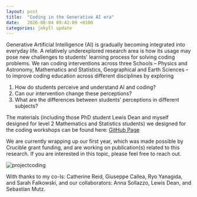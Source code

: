 ```yaml
---
layout: post
title:  "Coding in the Generative AI era"
date:   2026-06-04 09:42:09 +0100
categories: jekyll update
---
```


Generative Artificial Intelligence (AI) is gradually becoming integrated
into everyday life. A relatively underexplored research area is how its usage may
pose new challenges to students' learning process for solving coding problems.
We ran coding interventions across three Schools –  Physics and Astronomy, Mathematics and Statistics, Geographical and Earth Sciences​ – to improve coding education across different disciplines by exploring
<ol>
<li> How do students perceive and understand AI and coding?  </li>
<li> Can our intervention change these perceptions?​ </li>
<li> What are the differences between students’ perceptions in different subjects?​  </li>
</ol>

The materials (including those PhD student Lewis Dean and myself designed for level 2 Mathematics and Statistics students) we designed for the coding workshops can be found here: [GitHub Page](https://github.com/CCC-AI-era/workshop_general_public)

We are currently wrapping up our first year, which was made possible by Crucible grant funding, and are working on publication(s) related to this research. 
If you are interested in this topic, please feel free to reach out.

![projectcoding]({{TiffanyVlaar.github.io}}/pics/codingproject.png)


With thanks to my co-Is: Catherine Reid, Giuseppe Callea, Ryo Yanagida, and Sarah Falkowski, and our collaborators: Anna Sollazzo, Lewis Dean, and Sebastian Mutz​.
